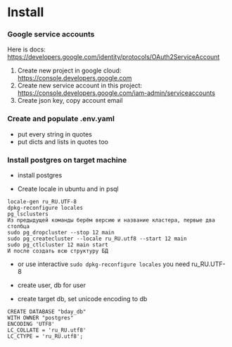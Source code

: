 Install
========

### Google service accounts

Here is docs: https://developers.google.com/identity/protocols/OAuth2ServiceAccount

1. Create new project in google cloud: https://console.developers.google.com
1. Create new service account in this project: https://console.developers.google.com/iam-admin/serviceaccounts
3. Create json key, copy account email

### Create and populate .env.yaml

- put every string in quotes
- put dicts and lists in quotes too

### Install postgres on target machine

- install postgres

- Create locale in ubuntu and in psql
``` 
locale-gen ru_RU.UTF-8
dpkg-reconfigure locales
pg_lsclusters
Из предыдущей команды берём версию и название кластера, первые два столбца
sudo pg_dropcluster --stop 12 main
sudo pg_createcluster --locale ru_RU.utf8 --start 12 main
sudo pg_ctlcluster 12 main start
И после создать всю структуру БД
```

- or use interactive `sudo dpkg-reconfigure locales`
  you need ru_RU.UTF-8


- create user, db for user
- create target db, set unicode encoding to db

```
CREATE DATABASE "bday_db"
WITH OWNER "postgres"
ENCODING 'UTF8'
LC_COLLATE = 'ru_RU.utf8'
LC_CTYPE = 'ru_RU.utf8';
```



